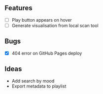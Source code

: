 ## Features
- [ ] Play button appears on hover
- [ ] Generate visualisation from local scan tool

## Bugs
- [x] 404 error on GitHub Pages deploy

## Ideas
- Add search by mood
- Export metadata to playlist
